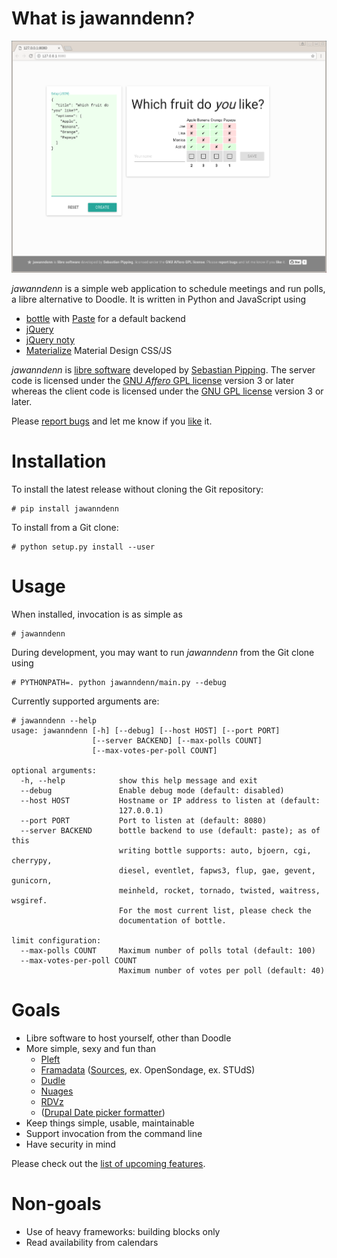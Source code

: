 # What is jawanndenn?

![Screenshot of poll creation in jawanndenn](jawanndenn-setup.png)

*jawanndenn* is a simple web application to schedule meetings and run polls, a libre alternative to Doodle.
It is written in Python and JavaScript using
* [bottle](http://bottlepy.org/docs/dev/) with [Paste](http://pythonpaste.org/) for a default backend
* [jQuery](http://jquery.com/)
* [jQuery noty](http://ned.im/noty/#/about)
* [Materialize](http://materializecss.com/) Material Design CSS/JS

*jawanndenn* is [libre software](https://www.gnu.org/philosophy/free-sw.en.html)
developed by [Sebastian Pipping](https://blog.hartwork.org/).
The server code is licensed under the [GNU *Affero* GPL license](https://www.gnu.org/licenses/agpl.en.html) version 3 or later
whereas the client code is licensed under the [GNU GPL license](https://www.gnu.org/licenses/gpl.html) version 3 or later.

Please [report bugs](https://github.com/hartwork/jawanndenn/issues)
and let me know if you [like](mailto:sebastian@pipping.org) it.


# Installation

To install the latest release without cloning the Git repository:
```
# pip install jawanndenn
```

To install from a Git clone:
```
# python setup.py install --user
```


# Usage

When installed, invocation is as simple as
```
# jawanndenn
```

During development, you may want to run *jawanndenn* from the Git clone using
```
# PYTHONPATH=. python jawanndenn/main.py --debug
```

Currently supported arguments are:
```
# jawanndenn --help
usage: jawanndenn [-h] [--debug] [--host HOST] [--port PORT]
                  [--server BACKEND] [--max-polls COUNT]
                  [--max-votes-per-poll COUNT]

optional arguments:
  -h, --help            show this help message and exit
  --debug               Enable debug mode (default: disabled)
  --host HOST           Hostname or IP address to listen at (default:
                        127.0.0.1)
  --port PORT           Port to listen at (default: 8080)
  --server BACKEND      bottle backend to use (default: paste); as of this
                        writing bottle supports: auto, bjoern, cgi, cherrypy,
                        diesel, eventlet, fapws3, flup, gae, gevent, gunicorn,
                        meinheld, rocket, tornado, twisted, waitress, wsgiref.
                        For the most current list, please check the
                        documentation of bottle.

limit configuration:
  --max-polls COUNT     Maximum number of polls total (default: 100)
  --max-votes-per-poll COUNT
                        Maximum number of votes per poll (default: 40)
```


# Goals

* Libre software to host yourself, other than Doodle
* More simple, sexy and fun than
  * [Pleft](https://github.com/sander/pleft)
  * [Framadata](https://framadate.org/)
    ([Sources](https://git.framasoft.org/framasoft/framadate), ex. OpenSondage, ex. STUdS)
  * [Dudle](https://dudle.inf.tu-dresden.de/)
  * [Nuages](https://nuages.domainepublic.net/)
  * [RDVz](https://sourceforge.net/projects/rdvz/)
  * ([Drupal Date picker formatter](http://alternativeto.net/software/date-picker-formatter-dudel-for-drupal/?license=opensource))
* Keep things simple, usable, maintainable
* Support invocation from the command line
* Have security in mind

Please check out the
[list of upcoming features](https://github.com/hartwork/jawanndenn/issues/created_by/hartwork).


# Non-goals

* Use of heavy frameworks: building blocks only
* Read availability from calendars
